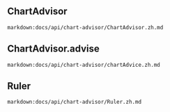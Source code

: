 ## ChartAdvisor
`markdown:docs/api/chart-advisor/ChartAdvisor.zh.md`

## ChartAdvisor.advise
`markdown:docs/api/chart-advisor/chartAdvice.zh.md`

## Ruler
`markdown:docs/api/chart-advisor/Ruler.zh.md`
